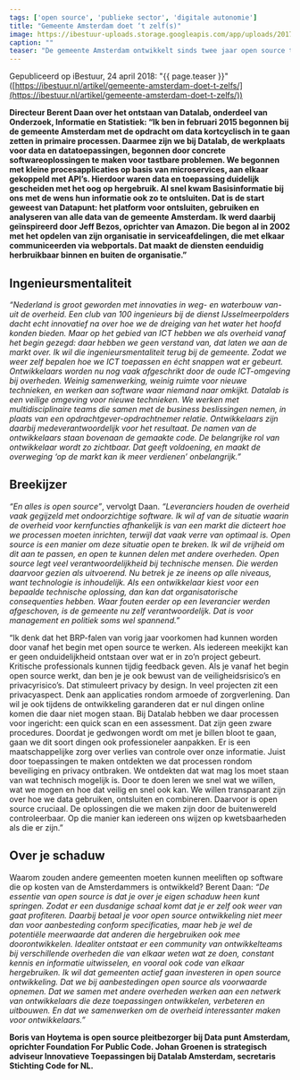 ```yaml
---
tags: ['open source', 'publieke sector', 'digitale autonomie']
title: "Gemeente Amsterdam doet ‘t zelf(s)"
image: https://ibestuur-uploads.storage.googleapis.com/app/uploads/2017/10/2355.jpg
caption: ""
teaser: "De gemeente Amsterdam ontwikkelt sinds twee jaar open source toepassingen in eigen huis. “Leveranciers houden de overheid vaak gegijzeld met ondoorzichtige software”, beweert Datalab directeur Berent Daan."
---
```


Gepubliceerd op iBestuur, 24 april 2018: "{{ page.teaser }}" ([https://ibestuur.nl/artikel/gemeente-amsterdam-doet-t-zelfs/](https://ibestuur.nl/artikel/gemeente-amsterdam-doet-t-zelfs/))

**Directeur Berent Daan over het ontstaan van Datalab, onderdeel van Onderzoek, Informatie en Statistiek: “Ik ben in februari 2015 begonnen bij de gemeente Amsterdam met de opdracht om data kortcyclisch in te gaan zetten in primaire processen. Daarmee zijn we bij Datalab, de werkplaats voor data en datatoepassingen, begonnen door concrete softwareoplossingen te maken voor tastbare problemen. We begonnen met kleine procesapplicaties op basis van microservices, aan elkaar gekoppeld met API’s. Hierdoor waren data en toepassing duidelijk gescheiden met het oog op hergebruik. Al snel kwam Basisinformatie bij ons met de wens hun informatie ook zo te ontsluiten. Dat is de start geweest van Datapunt: het platform voor ontsluiten, gebruiken en analyseren van alle data van de gemeente Amsterdam. Ik werd daarbij geïnspireerd door Jeff Bezos, oprichter van Amazon. Die begon al in 2002 met het opdelen van zijn organisatie in serviceafdelingen, die met elkaar communiceerden via webportals. Dat maakt de diensten eenduidig herbruikbaar binnen en buiten de organisatie.”**

## Ingenieursmentaliteit

*“Nederland is groot geworden met innovaties in weg- en waterbouw van- uit de overheid. Een club van 100 ingenieurs bij de dienst IJsselmeerpolders dacht echt innovatief na over hoe we de dreiging van het water het hoofd konden bieden. Maar op het gebied van ICT hebben we als overheid vanaf het begin gezegd: daar hebben we geen verstand van, dat laten we aan de markt over. Ik wil die ingenieursmentaliteit terug bij de gemeente. Zodat we weer zelf bepalen hoe we ICT toepassen en écht snappen wat er gebeurt. Ontwikkelaars worden nu nog vaak afgeschrikt door de oude ICT-omgeving bij overheden. Weinig samenwerking, weinig ruimte voor nieuwe technieken, en werken aan software waar niemand naar omkijkt. Datalab is een veilige omgeving voor nieuwe technieken. We werken met multidisciplinaire teams die samen met de business beslissingen nemen, in plaats van een opdrachtgever-opdrachtnemer relatie. Ontwikkelaars zijn daarbij medeverantwoordelijk voor het resultaat. De namen van de ontwikkelaars staan bovenaan de gemaakte code. De belangrijke rol van ontwikkelaar wordt zo zichtbaar. Dat geeft voldoening, en maakt de overweging ‘op de markt kan ik meer verdienen’ onbelangrijk.”*

## Breekijzer

*“En alles is open source”*, vervolgt Daan. *“Leveranciers houden de overheid vaak gegijzeld met ondoorzichtige software. Ik wil af van de situatie waarin de overheid voor kernfuncties afhankelijk is van een markt die dicteert hoe we processen moeten inrichten, terwijl dat vaak verre van optimaal is. Open source is een manier om deze situatie open te breken. Ik wil de vrijheid om dit aan te passen, en open te kunnen delen met andere overheden. Open source legt veel verantwoordelijkheid bij technische mensen. Die werden daarvoor gezien als uitvoerend. Nu betrek je ze ineens op alle niveaus, want technologie is inhoudelijk. Als een ontwikkelaar kiest voor een bepaalde technische oplossing, dan kan dat organisatorische consequenties hebben. Waar fouten eerder op een leverancier werden afgeschoven, is de gemeente nu zelf verantwoordelijk. Dat is voor management en politiek soms wel spannend.”*

“Ik denk dat het BRP-falen van vorig jaar voorkomen had kunnen worden door vanaf het begin met open source te werken. Als iedereen meekijkt kan er geen onduidelijkheid ontstaan over wat er in zo’n project gebeurt. Kritische professionals kunnen tijdig feedback geven. Als je vanaf het begin open source werkt, dan ben je je ook bewust van de veiligheidsrisico’s en privacyrisico’s. Dat stimuleert privacy by design. In veel projecten zit een privacyaspect. Denk aan applicaties rondom armoede of zorgverlening. Dan wil je ook tijdens de ontwikkeling garanderen dat er nul dingen online komen die daar niet mogen staan. Bij Datalab hebben we daar processen voor ingericht: een quick scan en een assessment. Dat zijn geen zware procedures. Doordat je gedwongen wordt om met je billen bloot te gaan, gaan we dit soort dingen ook professioneler aanpakken. Er is een maatschappelijke zorg over verlies van controle over onze informatie. Juist door toepassingen te maken ontdekten we dat processen rondom beveiliging en privacy ontbraken. We ontdekten dat wat mag los moet staan van wat technisch mogelijk is. Door te doen leren we snel wat we willen, wat we mogen en hoe dat veilig en snel ook kan. We willen transparant zijn over hoe we data gebruiken, ontsluiten en combineren. Daarvoor is open source cruciaal. De oplossingen die we maken zijn door de buitenwereld controleerbaar. Op die manier kan iedereen ons wijzen op kwetsbaarheden als die er zijn.”

## Over je schaduw

Waarom zouden andere gemeenten moeten kunnen meeliften op software die op kosten van de Amsterdammers is ontwikkeld? Berent Daan: *“De essentie van open source is dat je over je eigen schaduw heen kunt springen. Zodat er een dusdanige schaal komt dat je er zelf ook weer van gaat profiteren. Daarbij betaal je voor open source ontwikkeling niet meer dan voor aanbesteding conform specificaties, maar heb je wel de potentiële meerwaarde dat anderen die hergebruiken ook mee doorontwikkelen. Idealiter ontstaat er een community van ontwikkelteams bij verschillende overheden die van elkaar weten wat ze doen, constant kennis en informatie uitwisselen, en vooral ook code van elkaar hergebruiken. Ik wil dat gemeenten actief gaan investeren in open source ontwikkeling. Dat we bij aanbestedingen open source als voorwaarde opnemen. Dat we samen met andere overheden werken aan een netwerk van ontwikkelaars die deze toepassingen ontwikkelen, verbeteren en uitbouwen. En dat we samenwerken om de overheid interessanter maken voor ontwikkelaars.”*

**Boris van Hoytema is open source pleitbezorger bij Data­ punt Amsterdam, oprichter Foundation For Public Code. Johan Groenen is strategisch adviseur Innovatieve Toepassingen bij Datalab Amsterdam, secretaris Stichting Code for NL.**